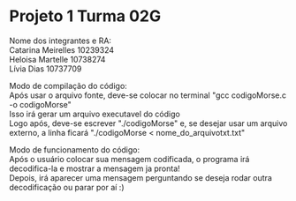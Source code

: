 # Projeto 1 Turma 02G 

Nome dos integrantes e RA:  
Catarina Meirelles 10239324  
Heloisa Martelle 10738274  
Lívia Dias 10737709  

Modo de compilação do código:  
Após usar o arquivo fonte, deve-se colocar no terminal "gcc codigoMorse.c -o codigoMorse"  
Isso irá gerar um arquivo executavel do código  
Logo após, deve-se escrever "./codigoMorse" e, se desejar usar um arquivo externo, a linha ficará "./codigoMorse < nome_do_arquivotxt.txt"   

Modo de funcionamento do código:  
Após o usuário colocar sua mensagem codificada, o programa irá decodifica-la e mostrar a mensagem ja pronta!  
Depois, irá aparecer uma mensagem perguntando se deseja rodar outra decodificação ou parar por aí :)



